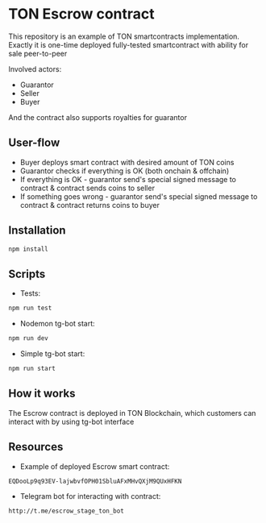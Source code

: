 # TON Escrow contract

This repository is an example of TON smartcontracts implementation. 
Exactly it is one-time deployed fully-tested smartcontract with ability for sale peer-to-peer

Involved actors:
- Guarantor
- Seller
- Buyer

And the contract also supports royalties for guarantor

## User-flow

- Buyer deploys smart contract with desired amount of TON coins
- Guarantor checks if everything is OK (both onchain & offchain)
- If everything is OK - guarantor send's special signed message to contract & contract sends coins to seller
- If something goes wrong - guarantor send's special signed message to contract & contract returns coins to buyer

## Installation

```bash
npm install
```

## Scripts 

- Tests:
```bash
npm run test
```
- Nodemon tg-bot start:
```bash
npm run dev
```
- Simple tg-bot start:
```bash
npm run start
```

## How it works 

The Escrow contract is deployed in TON Blockchain, which customers can interact with by using tg-bot interface

## Resources

- Example of deployed Escrow smart contract:
```
EQDooLp9q93EV-lajwbvfOPH01SbluAFxMHvQXjM9QUxHFKN
```
- Telegram bot for interacting with contract:
```
http://t.me/escrow_stage_ton_bot
```





